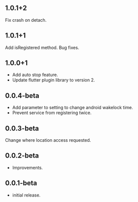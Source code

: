 ## 1.0.1+2
Fix crash on detach.

## 1.0.1+1
Add isRegistered method.
Bug fixes.

## 1.0.0+1
* Add auto stop feature.
* Update flutter plugin library to version 2.

## 0.0.4-beta
* Add parameter to setting to change android wakelock time.
* Prevent service from registering twice.

## 0.0.3-beta
Change where location access requested.

## 0.0.2-beta

* Improvements.

## 0.0.1-beta

* initial release.
